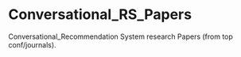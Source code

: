 # Conversational_RS_Papers
 Conversational_Recommendation System research Papers (from top conf/journals).
